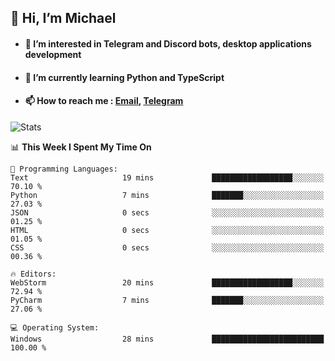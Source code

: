 ## 👋 Hi, I’m Michael
- #### 👀 I’m interested in Telegram and Discord bots, desktop applications development
- #### 🌱 I’m currently learning Python and TypeScript
- #### 📫 How to reach me : [Email](mailto:misha@kurapov.ru), [Telegram](https://t.me/mickr7)

![Stats](https://github-readme-stats.vercel.app/api?username=krpff&show_icons=true&theme=github_dark&hide_border=true&hide=issues&count_private=true&layout=compact)


<!--START_SECTION:waka-->
📊 **This Week I Spent My Time On** 

```text
💬 Programming Languages: 
Text                     19 mins             ██████████████████░░░░░░░   70.10 % 
Python                   7 mins              ███████░░░░░░░░░░░░░░░░░░   27.03 % 
JSON                     0 secs              ░░░░░░░░░░░░░░░░░░░░░░░░░   01.25 % 
HTML                     0 secs              ░░░░░░░░░░░░░░░░░░░░░░░░░   01.05 % 
CSS                      0 secs              ░░░░░░░░░░░░░░░░░░░░░░░░░   00.36 % 

🔥 Editors: 
WebStorm                 20 mins             ██████████████████░░░░░░░   72.94 % 
PyCharm                  7 mins              ███████░░░░░░░░░░░░░░░░░░   27.06 % 

💻 Operating System: 
Windows                  28 mins             █████████████████████████   100.00 % 
```


<!--END_SECTION:waka-->
